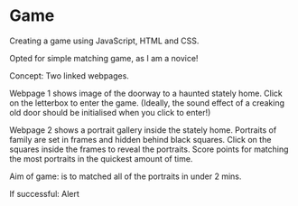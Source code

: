 # Game

Creating a game using JavaScript, HTML and CSS.

Opted for simple matching game, as I am a novice!

Concept: Two linked webpages. 

Webpage 1 shows image of the doorway to a haunted stately home. Click on the letterbox to enter the game. (Ideally, the sound effect of a creaking old door should be initialised when you click to enter!)

Webpage 2 shows a portrait gallery inside the stately home. Portraits of family are set in frames and hidden behind black squares. Click on the squares inside the frames to reveal the portraits. Score points for matching the most portraits in the quickest amount of time. 

Aim of game: is to matched all of the portraits in under 2 mins. 

If successful: Alert
